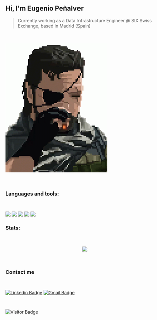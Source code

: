 ## Hi, I'm Eugenio Peñalver

> Currently working as a Data Infrastructure Engineer @ SIX Swiss Exchange, based in Madrid (Spain)

<br>

![snake](./assets/tenor.gif)

<br>

### Languages and tools:
<br>

![](https://img.shields.io/badge/Python-FFD43B?style=for-the-badge&logo=python&logoColor=blue)
![](https://img.shields.io/badge/Shell_Script-121011?style=for-the-badge&logo=gnu-bash&logoColor=white)
![](https://img.shields.io/badge/Elastic_Search-005571?style=for-the-badge&logo=elasticsearch&logoColor=white)
![](https://img.shields.io/badge/Ansible-000000?style=for-the-badge&logo=ansible&logoColor=white)
![](https://img.shields.io/badge/GIT-E44C30?style=for-the-badge&logo=git&logoColor=white)


### Stats:

<br>
<p align="center">
  <img src="https://github-readme-stats.vercel.app/api?username=eugepemi&show_icons=true&locale=en" align="center" />
</p>

<br>

### Contact me
<br>

[![Linkedin Badge](https://img.shields.io/badge/-LinkedIn-blue?style=for-the-badge&logo=Linkedin&logoColor=white&link=https://www.linkedin.com/in/eugenio-pe%C3%B1alver-miret-b869b610a/)](https://www.linkedin.com/in/eugenio-pe%C3%B1alver-miret-b869b610a/)
[![Gmail Badge](https://img.shields.io/badge/-eugepemi@gmail.com-c14438?style=for-the-badge&logo=Gmail&logoColor=white&link=mailto:eugepemi@gmail.com)](mailto:eugepemi@gmail.com)

<br>

![Visitor Badge](https://visitor-badge.laobi.icu/badge?page_id=eugepemi)
